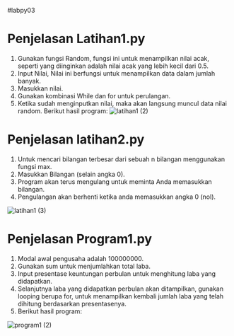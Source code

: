 #labpy03
# Penjelasan Latihan1.py
1. Gunakan fungsi Random, fungsi ini untuk menampilkan nilai acak, seperti yang diinginkan adalah nilai acak yang lebih kecil dari 0.5.
2. Input Nilai, Nilai ini berfungsi untuk menampilkan data dalam jumlah banyak. 
3. Masukkan nilai.
4. Gunakan kombinasi While dan for untuk perulangan.
5. Ketika sudah menginputkan nilai, maka akan langsung muncul data nilai random. Berikut hasil program:
![latihan1 (2)](https://user-images.githubusercontent.com/57002773/68305275-f534c180-00d9-11ea-84a9-98282dde4447.png)



# Penjelasan latihan2.py
1. Untuk mencari bilangan terbesar dari sebuah n bilangan menggunakan fungsi max.
2. Masukkan Bilangan (selain angka 0).
3. Program akan terus mengulang untuk meminta Anda memasukkan bilangan.
4. Pengulangan akan berhenti ketika anda memasukkan angka 0 (nol).

![latihan1 (3)](https://user-images.githubusercontent.com/57002773/68305349-1bf2f800-00da-11ea-955f-1b511a25fac3.png)


# Penjelasan Program1.py
1. Modal awal pengusaha adalah 100000000.
2. Gunakan sum untuk menjumlahkan total laba.
3. Input presentase keuntungan perbulan untuk menghitung laba yang didapatkan.
4. Selanjutnya laba yang didapatkan perbulan akan ditampilkan, gunakan  looping berupa for, untuk menampilkan kembali jumlah laba yang telah dihitung berdasarkan presentasenya.
5. Berikut hasil program:

![program1 (2)](https://user-images.githubusercontent.com/57002773/68305321-109fcc80-00da-11ea-974d-4a0674e1479d.png)

